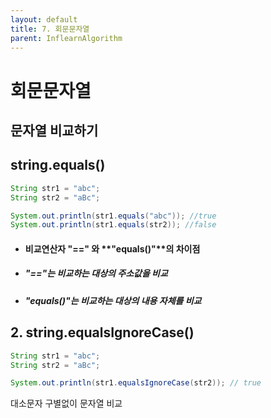 ```yaml
---
layout: default
title: 7. 회문문자열
parent: InflearnAlgorithm
---
```


# 회문문자열
  
## 문자열 비교하기

## string.equals()
``` java
String str1 = "abc";
String str2 = "aBc";

System.out.println(str1.equals("abc")); //true
System.out.println(str1.equals(str2)); //false
```

* #### 비교연산자 **"=="** 와 **"equals()"**의 차이점
* ##### "=="는 비교하는 대상의 주소값을 비교 
* ##### "equals()"는 비교하는 대상의 내용 자체를 비교 

## 2. string.equalsIgnoreCase()
``` java
String str1 = "abc";
String str2 = "aBc";

System.out.println(str1.equalsIgnoreCase(str2)); // true
```

대소문자 구별없이 문자열 비교
